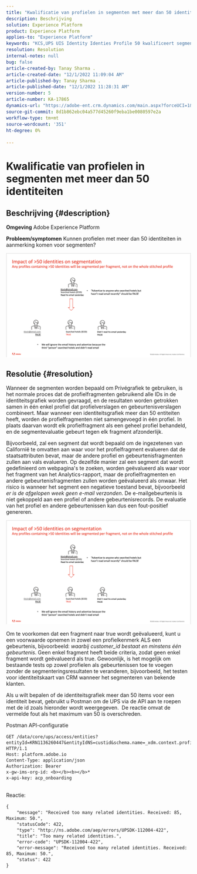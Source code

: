 ```yaml
---
title: "Kwalificatie van profielen in segmenten met meer dan 50 identiteiten"
description: Beschrijving
solution: Experience Platform
product: Experience Platform
applies-to: "Experience Platform"
keywords: "KCS,UPS UIS Identity Identies Profile 50 kwalificeert segment"
resolution: Resolution
internal-notes: null
bug: false
article-created-by: Tanay Sharma .
article-created-date: "12/1/2022 11:09:04 AM"
article-published-by: Tanay Sharma .
article-published-date: "12/1/2022 11:28:31 AM"
version-number: 5
article-number: KA-17865
dynamics-url: "https://adobe-ent.crm.dynamics.com/main.aspx?forceUCI=1&pagetype=entityrecord&etn=knowledgearticle&id=0656df8d-6871-ed11-9562-6045bd006239"
source-git-commit: 8d1b862ebc04a577d45260f9eba1be0080597e2a
workflow-type: tm+mt
source-wordcount: '351'
ht-degree: 0%

---
```


# Kwalificatie van profielen in segmenten met meer dan 50 identiteiten

## Beschrijving {#description}

<b>Omgeving</b>
Adobe Experience Platform


<b>Probleem/symptomen</b>
Kunnen profielen met meer dan 50 identiteiten in aanmerking komen voor segmenten?



![](assets/___0756df8d-6871-ed11-9562-6045bd006239___.png)






## Resolutie {#resolution}


Wanneer de segmenten worden bepaald om Privégrafiek te gebruiken, is het normale proces dat de profielfragmenten gebruikend alle IDs in de identiteitsgrafiek worden gevraagd, en de resultaten worden getrokken samen in één enkel profiel dat profielverslagen en gebeurtenisverslagen combineert. Maar wanneer een identiteitsgrafiek meer dan 50 entiteiten heeft, worden de profielfragmenten niet samengevoegd in één profiel. In plaats daarvan wordt elk profielfragment als een geheel profiel behandeld, en de segmentevaluatie gebeurt tegen elk fragment afzonderlijk.

Bijvoorbeeld, zal een segment dat wordt bepaald om de ingezetenen van Californië te omvatten aan waar voor het profielfragment evalueren dat de staatsattributen bevat, maar de andere profiel en gebeurtenisfragmenten zullen aan vals evalueren. Op dezelfde manier zal een segment dat wordt gedefinieerd om webpagina&#39;s te zoeken, worden geëvalueerd als waar voor het fragment van het Analytics-rapport, maar de profielfragmenten en andere gebeurtenisfragmenten zullen worden geëvalueerd als onwaar. Het risico is wanneer het segment een negatieve toestand bevat, bijvoorbeeld *er is de afgelopen week geen e-mail verzonden*. De e-mailgebeurtenis is niet gekoppeld aan een profiel of andere gebeurtenisrecords. De evaluatie van het profiel en andere gebeurtenissen kan dus een fout-positief genereren.

![](assets/6d02b7b2-cf7f-ec11-8d21-0022480aa950.png)

Om te voorkomen dat een fragment naar true wordt geëvalueerd, kunt u een voorwaarde opnemen in zowel een profielkenmerk ALS een gebeurtenis, bijvoorbeeld: *waarbij customer_id bestaat en minstens één gebeurtenis*. Geen enkel fragment heeft beide criteria, zodat geen enkel fragment wordt geëvalueerd als true. Gewoonlijk, is het mogelijk om bestaande tests op zowel profielen als gebeurtenissen toe te voegen zonder de segmenteringsresultaten te veranderen, bijvoorbeeld, het testen voor identiteitskaart van CRM wanneer het segmenteren van bekende klanten.

Als u wilt bepalen of de identiteitsgrafiek meer dan 50 items voor een identiteit bevat, gebruikt u Postman om de UPS via de API aan te roepen met de id zoals hieronder wordt weergegeven.  De reactie omvat de vermelde fout als het maximum van 50 is overschreden.

Postman API-configuratie


```
GET /data/core/ups/access/entities?entityId=KRN1136260447&entityIdNS=custid&schema.name=_xdm.context.profile HTTP/1.1
Host: platform.adobe.io
Content-Type: application/json
Authorization: Bearer 
x-gw-ims-org-id: <b></b><b></b>*
x-api-key: acp_onboarding
```

<br>Reactie:<br>

```
{
    "message": "Received too many related identities. Received: 85, Maximum: 50.",
    "statusCode": 422,
    "type": "http://ns.adobe.com/aep/errors/UPSDK-112004-422",
    "title": "Too many related identities.",
    "error-code": "UPSDK-112004-422",
    "error-message": "Received too many related identities. Received: 85, Maximum: 50.",
    "status": 422
}
```

